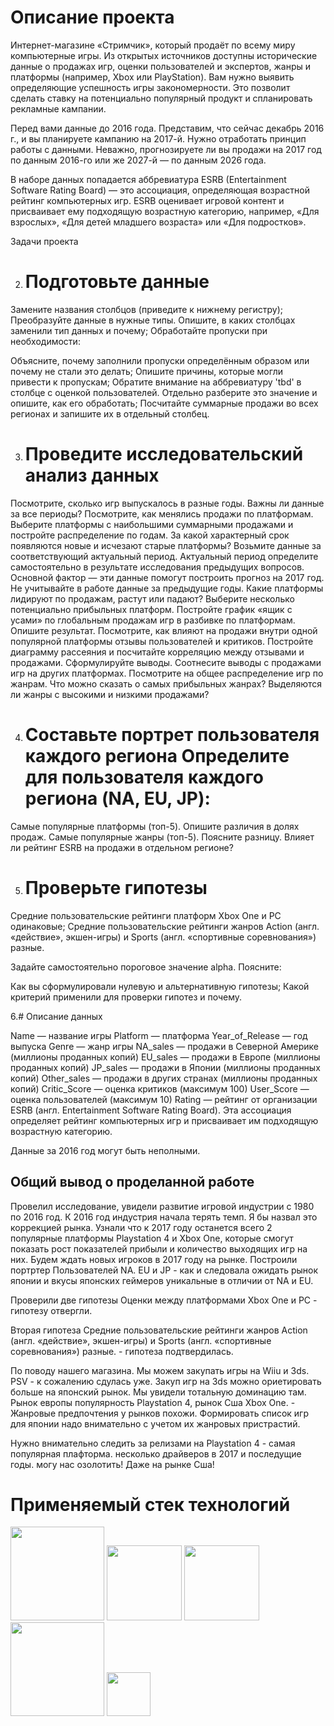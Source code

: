 # Описание проекта

Интернет-магазине «Стримчик», который продаёт по всему миру компьютерные игры.
Из открытых источников доступны исторические данные о продажах игр,
оценки пользователей и экспертов, жанры и платформы (например, Xbox или PlayStation).
Вам нужно выявить определяющие успешность игры закономерности. 
Это позволит сделать ставку на потенциально популярный продукт и спланировать рекламные кампании.

Перед вами данные до 2016 года. Представим, что сейчас декабрь 2016 г.,
 и вы планируете кампанию на 2017-й. Нужно отработать принцип работы с данными.
Неважно, прогнозируете ли вы продажи на 2017 год по данным 2016-го или же 2027-й — по данным 2026 года.

В наборе данных попадается аббревиатура ESRB (Entertainment Software Rating Board) — это ассоциация,
определяющая возрастной рейтинг компьютерных игр.
ESRB оценивает игровой контент и присваивает ему подходящую возрастную категорию, например,
«Для взрослых», «Для детей младшего возраста» или «Для подростков».

Задачи проекта

2. # Подготовьте данные

Замените названия столбцов (приведите к нижнему регистру);
Преобразуйте данные в нужные типы. Опишите, в каких столбцах заменили тип данных и почему;
Обработайте пропуски при необходимости:

Объясните, почему заполнили пропуски определённым образом или почему не стали это делать;
Опишите причины, которые могли привести к пропускам;
Обратите внимание на аббревиатуру 'tbd' в столбце с оценкой пользователей. 
Отдельно разберите это значение и опишите, как его обработать;
Посчитайте суммарные продажи во всех регионах и запишите их в отдельный столбец.

3. # Проведите исследовательский анализ данных

Посмотрите, сколько игр выпускалось в разные годы. Важны ли данные за все периоды?
Посмотрите, как менялись продажи по платформам.
Выберите платформы с наибольшими суммарными продажами и постройте распределение по годам.
За какой характерный срок появляются новые и исчезают старые платформы?
Возьмите данные за соответствующий актуальный период.
Актуальный период определите самостоятельно в результате исследования предыдущих вопросов. 
Основной фактор — эти данные помогут построить прогноз на 2017 год.
Не учитывайте в работе данные за предыдущие годы.
Какие платформы лидируют по продажам, растут или падают? Выберите несколько потенциально прибыльных платформ.
Постройте график «ящик с усами» по глобальным продажам игр в разбивке по платформам. Опишите результат.
Посмотрите, как влияют на продажи внутри одной популярной платформы отзывы пользователей и критиков. 
Постройте диаграмму рассеяния и посчитайте корреляцию между отзывами и продажами. Сформулируйте выводы.
Соотнесите выводы с продажами игр на других платформах.
Посмотрите на общее распределение игр по жанрам. Что можно сказать о самых прибыльных жанрах? 
Выделяются ли жанры с высокими и низкими продажами?

4. # Составьте портрет пользователя каждого региона Определите для пользователя каждого региона (NA, EU, JP):

Самые популярные платформы (топ-5). Опишите различия в долях продаж.
Самые популярные жанры (топ-5). Поясните разницу.
Влияет ли рейтинг ESRB на продажи в отдельном регионе?

5. # Проверьте гипотезы

Средние пользовательские рейтинги платформ Xbox One и PC одинаковые;
Средние пользовательские рейтинги жанров Action (англ. «действие», экшен-игры) и Sports (англ. «спортивные соревнования») разные.

Задайте самостоятельно пороговое значение alpha. Поясните:

Как вы сформулировали нулевую и альтернативную гипотезы;
Какой критерий применили для проверки гипотез и почему.

6.# Описание данных

Name — название игры
Platform — платформа
Year_of_Release — год выпуска
Genre — жанр игры
NA_sales — продажи в Северной Америке (миллионы проданных копий)
EU_sales — продажи в Европе (миллионы проданных копий)
JP_sales — продажи в Японии (миллионы проданных копий)
Other_sales — продажи в других странах (миллионы проданных копий)
Critic_Score — оценка критиков (максимум 100)
User_Score — оценка пользователей (максимум 10)
Rating — рейтинг от организации ESRB (англ. Entertainment Software Rating Board). 
Эта ассоциация определяет рейтинг компьютерных игр и присваивает им подходящую возрастную категорию.

Данные за 2016 год могут быть неполными.




## Общий вывод о проделанной работе

Провелил исследование, увидели развитие игровой индустрии с 1980 по 2016 год. К 2016 год индустрия начала терять темп. Я бы назвал это коррекцией рынка. Узнали что к 2017 году останется всего 2 популярные платформы Playstation 4 и Xbox One, которые смогут показать рост показателей прибыли и количество выходящих игр на них. Будем ждать новых игроков в 2017 году на рынке. Построили портртер Пользователей NA. EU и JP - как и следовала ожидать рынок японии и вкусы японских геймеров уникальные в отличии от NA и EU.

Проверили две гипотезы Оценки между платформами Xbox One и PС - гипотезу отвергли.

Вторая гипотеза Средние пользовательские рейтинги жанров Action (англ. «действие», экшен-игры) и Sports (англ. «спортивные соревнования») разные. - гипотеза подтвердилась.

По поводу нашего магазина. Мы можем закупать игры на Wiiu и 3ds. PSV - к сожалению сдулась уже. Закуп игр на 3ds можно ориетировать больше на японский рынок. Мы увидели тотальную доминацию там. Рынок европы популярность Playstation 4, рынок Сша Xbox One. - Жанровые предпочтения у рынков похожи. Формировать список игр для японии надо внимательно с учетом их жанровых пристрастий.

Нужно внимательно следить за релизами на Playstation 4 - самая популярная плафторма. несколько драйверов в 2017 и последущие годы. могу нас озолотить! Даже на рынке Сша! 




# Применяемый стек технологий

<div align="Left">
  <img src="https://encrypted-tbn0.gstatic.com/images?q=tbn:ANd9GcTWz36-h1Wbdor8yz_6grnrd6AMDLCnaQgKw3seGC2bNg&s" width="150" />
  <img src="https://upload.wikimedia.org/wikipedia/commons/thumb/e/ed/Pandas_logo.svg/768px-Pandas_logo.svg.png" width="120" />
  <img src="https://upload.wikimedia.org/wikipedia/commons/thumb/3/31/NumPy_logo_2020.svg/179px-NumPy_logo_2020.svg.png" width="120" />
  <img src="https://matplotlib.org/3.1.1/_static/logo2_compressed.svg" width="150" />
  <img src="https://res.cloudinary.com/practicaldev/image/fetch/s--Y4OT-DoX--/c_imagga_scale,f_auto,fl_progressive,h_900,q_auto,w_1600/https://dev-to-uploads.s3.amazonaws.com/uploads/articles/xm36iqima49zxbqsr8ma.jpg" width="70" />
</div>
